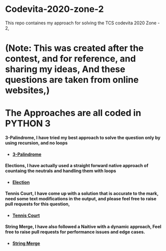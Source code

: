 # Codevita-2020-zone-2
This repo containes my approach for solving the TCS codevita 2020 Zone - 2,
# (Note: This was created after the contest, and for reference, and sharing my ideas, And these questions are taken from online websites,) 

# The Approaches are all coded in PYTHON 3

#### 3-Palindrome, I have tried my best approach to solve the question only by using recursion, and no loops
 - #### [3-Palindrome](https://github.com/saran-surya/Codevita-2020-zone-2/tree/master/3%20Palindrome)

#### Elections, I have actually used a straight forward native approach of countaing the neutrals and handling them with loops
 - #### [Election](https://github.com/saran-surya/Codevita-2020-zone-2/tree/master/elections)

#### Tennis Court, I have come up with a solution that is accurate to the mark, need some text modifications in the output, and please feel free to raise pull requests for this question,
 - #### [Tennis Court](https://github.com/saran-surya/Codevita-2020-zone-2/tree/master/tennis_court)

#### String Merge, I have also followed a Naitive with a dynamic approach, Feel free to raise pull requests for performance issues and edge cases.
 - #### [String Merge](https://github.com/saran-surya/Codevita-2020-zone-2/tree/master/string_merge)